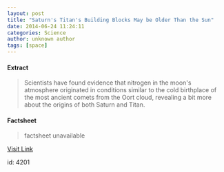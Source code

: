 ```yaml
---
layout: post
title: "Saturn's Titan's Building Blocks May be Older Than the Sun"
date: 2014-06-24 11:24:11
categories: Science
author: unknown author
tags: [space]
---
```



#### Extract
>Scientists have found evidence that nitrogen in the moon's atmosphere originated in conditions similar to the cold birthplace of the most ancient comets from the Oort cloud, revealing a bit more about the origins of both Saturn and Titan.

#### Factsheet
>factsheet unavailable

[Visit Link](http://www.scienceworldreport.com/articles/15624/20140624/saturns-titans-building-blocks-older-sun.htm)

id:    4201
